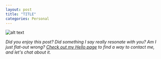 ```yaml
---
layout: post
title: "TITLE"
categories: Personal
---
```


![alt text][headerImg]



<!-- more -->



*Did you enjoy this post? Did something I say really resonate with you? Am I just flat-out wrong? [Check out my Hello page][hello] to find a way to contact me, and let's chat about it.*

[headerImg]: URL "altText"
[hello]: https://niclake.me/hello
